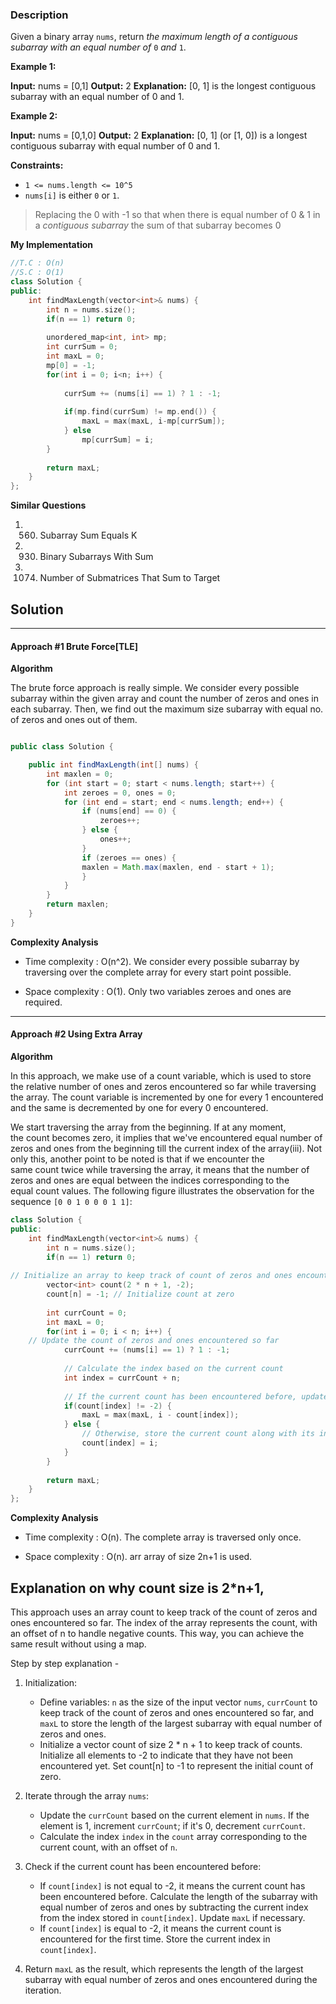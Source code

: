 ### Description

Given a binary array `nums`, return _the maximum length of a contiguous subarray with an equal number of_ `0` _and_ `1`.

**Example 1:**

**Input:** nums = \[0,1]
**Output:** 2
**Explanation:** \[0, 1] is the longest contiguous subarray with an equal number of 0 and 1.

**Example 2:**

**Input:** nums = \[0,1,0]
**Output:** 2
**Explanation:** \[0, 1] (or \[1, 0]) is a longest contiguous subarray with equal number of 0 and 1.

**Constraints:**

- `1 <= nums.length <= 10^5`
- `nums[i]` is either `0` or `1`.

> Replacing the 0 with -1 so that when there is equal number of 0 & 1 in a _contiguous subarray_ the sum of that subarray becomes 0

**My Implementation**

```cpp
//T.C : O(n)
//S.C : O(1)
class Solution {
public:
    int findMaxLength(vector<int>& nums) {
        int n = nums.size();
        if(n == 1) return 0;
        
        unordered_map<int, int> mp;
        int currSum = 0;
        int maxL = 0;
        mp[0] = -1;
        for(int i = 0; i<n; i++) {
            
            currSum += (nums[i] == 1) ? 1 : -1;
            
            if(mp.find(currSum) != mp.end()) {
                maxL = max(maxL, i-mp[currSum]);
            } else
                mp[currSum] = i;
        }
        
        return maxL;
    }
};
```

**Similar Questions**

1) 560. Subarray Sum Equals K
2) 930. Binary Subarrays With Sum
3) 1074. Number of Submatrices That Sum to Target

## Solution

---

#### Approach #1 Brute Force[TLE]
**Algorithm**

The brute force approach is really simple. We consider every possible subarray within the given array and count the number of zeros and ones in each subarray. Then, we find out the maximum size subarray with equal no. of zeros and ones out of them.

```java

public class Solution {

    public int findMaxLength(int[] nums) {
        int maxlen = 0;
        for (int start = 0; start < nums.length; start++) {
            int zeroes = 0, ones = 0;
            for (int end = start; end < nums.length; end++) {
                if (nums[end] == 0) {
                    zeroes++;
                } else {
                    ones++;
                }
                if (zeroes == ones) {
                maxlen = Math.max(maxlen, end - start + 1);
                }
            }
        }
        return maxlen;
    }
}

```

**Complexity Analysis**

- Time complexity : O(n^2). We consider every possible subarray by traversing over the complete array for every start point possible.
    
- Space complexity : O(1). Only two variables zeroes and ones are required.
    

---

#### Approach #2 Using Extra Array 

**Algorithm**

In this approach, we make use of a count variable, which is used to store the relative number of ones and zeros encountered so far while traversing the array. The count variable is incremented by one for every 1 encountered and the same is decremented by one for every 0 encountered.

We start traversing the array from the beginning. If at any moment, the count becomes zero, it implies that we've encountered equal number of zeros and ones from the beginning till the current index of the array(iii). Not only this, another point to be noted is that if we encounter the same count twice while traversing the array, it means that the number of zeros and ones are equal between the indices corresponding to the equal count values. The following figure illustrates the observation for the sequence `[0 0 1 0 0 0 1 1]`:


```cpp
class Solution {
public:
    int findMaxLength(vector<int>& nums) {
        int n = nums.size();
        if(n == 1) return 0;
        
// Initialize an array to keep track of count of zeros and ones encountered so far
        vector<int> count(2 * n + 1, -2);
        count[n] = -1; // Initialize count at zero
        
        int currCount = 0;
        int maxL = 0;
        for(int i = 0; i < n; i++) {
    // Update the count of zeros and ones encountered so far
            currCount += (nums[i] == 1) ? 1 : -1;
            
            // Calculate the index based on the current count
            int index = currCount + n;
            
            // If the current count has been encountered before, update maxL
            if(count[index] != -2) {
                maxL = max(maxL, i - count[index]);
            } else {
                // Otherwise, store the current count along with its index
                count[index] = i;
            }
        }
        
        return maxL;
    }
};


```

**Complexity Analysis**

- Time complexity : O(n). The complete array is traversed only once.
    
- Space complexity : O(n). arr array of size 2n+1 is used.
    

Explanation on why count size is 2*n+1,
- 
This approach uses an array count to keep track of the count of zeros and ones encountered so far. The index of the array represents the count, with an offset of n to handle negative counts. This way, you can achieve the same result without using a map.

Step by step explanation -
1. Initialization: 
   - Define variables: `n` as the size of the input vector `nums`, `currCount` to keep track of the count of zeros and ones encountered so far, and `maxL` to store the length of the largest subarray with equal number of zeros and ones.
   - Initialize a vector count of size 2 * n + 1  to keep track of counts. Initialize all elements to -2 to indicate that they have not been encountered yet. Set count[n] to -1 to represent the initial count of zero.

2. Iterate through the array `nums`:
   - Update the `currCount` based on the current element in `nums`. If the element is 1, increment `currCount`; if it's 0, decrement `currCount`.
   - Calculate the index `index` in the `count` array corresponding to the current count, with an offset of `n`.

3. Check if the current count has been encountered before:
   - If `count[index]` is not equal to -2, it means the current count has been encountered before. Calculate the length of the subarray with equal number of zeros and ones by subtracting the current index from the index stored in `count[index]`. Update `maxL` if necessary.
   - If `count[index]` is equal to -2, it means the current count is encountered for the first time. Store the current index in `count[index]`.

4. Return `maxL` as the result, which represents the length of the largest subarray with equal number of zeros and ones encountered during the iteration.

